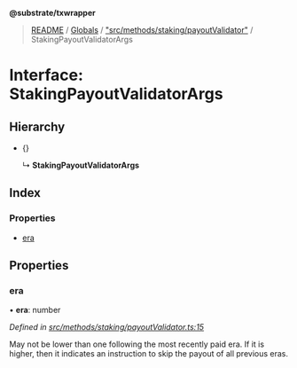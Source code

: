 **@substrate/txwrapper**

> [README](../README.md) / [Globals](../globals.md) / ["src/methods/staking/payoutValidator"](../modules/_src_methods_staking_payoutvalidator_.md) / StakingPayoutValidatorArgs

# Interface: StakingPayoutValidatorArgs

## Hierarchy

* {}

  ↳ **StakingPayoutValidatorArgs**

## Index

### Properties

* [era](_src_methods_staking_payoutvalidator_.stakingpayoutvalidatorargs.md#era)

## Properties

### era

•  **era**: number

*Defined in [src/methods/staking/payoutValidator.ts:15](https://github.com/paritytech/txwrapper/blob/ddb0953/src/methods/staking/payoutValidator.ts#L15)*

May not be lower than one following the most recently paid era. If it is
higher, then it indicates an instruction to skip the payout of all
previous eras.
